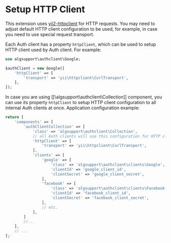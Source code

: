 Setup HTTP Client
=================

This extension uses [yii2-httpclient](https://github.com/yiisoft/yii2-httpclient) for HTTP requests.
You may need to adjust default HTTP client configuration to be used, for example, in case you need to use
special request transport.

Each Auth client has a property `httpClient`, which can be used to setup HTTP client used by Auth client.
For example:

```php
use algsupport\authclient\Google;

$authClient = new Google([
    'httpClient' => [
        'transport' => 'yii\httpclient\CurlTransport',
    ],
]);
```

In case you are using [[\algsupport\authclient\Collection]] component, you can use its property `httpClient` to setup
HTTP client configuration to all internal Auth clients at once.
Application configuration example:

```php
return [
    'components' => [
        'authClientCollection' => [
            'class' => 'algsupport\authclient\Collection',
            // all Auth clients will use this configuration for HTTP client:
            'httpClient' => [
                'transport' => 'yii\httpclient\CurlTransport',
            ],
            'clients' => [
                'google' => [
                    'class' => 'algsupport\authclient\clients\Google',
                    'clientId' => 'google_client_id',
                    'clientSecret' => 'google_client_secret',
                ],
                'facebook' => [
                    'class' => 'algsupport\authclient\clients\Facebook',
                    'clientId' => 'facebook_client_id',
                    'clientSecret' => 'facebook_client_secret',
                ],
                // etc.
            ],
        ]
        //...
    ],
    // ...
];
```
